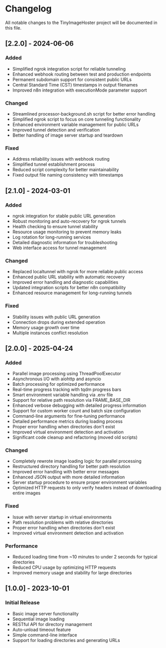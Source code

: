 # Changelog

All notable changes to the TinyImageHoster project will be documented in this file.

## [2.2.0] - 2024-06-06

### Added
- Simplified ngrok integration script for reliable tunneling
- Enhanced webhook routing between test and production endpoints
- Permanent subdomain support for consistent public URLs
- Central Standard Time (CST) timestamps in output filenames
- Improved n8n integration with executionMode parameter support

### Changed
- Streamlined processor-background.sh script for better error handling
- Simplified ngrok script to focus on core tunneling functionality
- Enhanced environment variable management for public URLs
- Improved tunnel detection and verification
- Better handling of image server startup and teardown

### Fixed
- Address reliability issues with webhook routing
- Simplified tunnel establishment process
- Reduced script complexity for better maintainability
- Fixed output file naming consistency with timestamps

## [2.1.0] - 2024-03-01

### Added
- ngrok integration for stable public URL generation
- Robust monitoring and auto-recovery for ngrok tunnels
- Health checking to ensure tunnel stability
- Resource usage monitoring to prevent memory leaks
- Log rotation for long-running services
- Detailed diagnostic information for troubleshooting
- Web interface access for tunnel management

### Changed
- Replaced localtunnel with ngrok for more reliable public access
- Enhanced public URL stability with automatic recovery
- Improved error handling and diagnostic capabilities
- Updated integration scripts for better n8n compatibility
- Enhanced resource management for long-running tunnels

### Fixed
- Stability issues with public URL generation
- Connection drops during extended operation
- Memory usage growth over time
- Multiple instances conflict resolution

## [2.0.0] - 2025-04-24

### Added
- Parallel image processing using ThreadPoolExecutor
- Asynchronous I/O with aiohttp and asyncio
- Batch processing for optimized performance
- Real-time progress tracking with tqdm progress bars
- Smart environment variable handling via .env file
- Support for relative path resolution via FRAME_BASE_DIR
- Enhanced verbose debugging with detailed progress information
- Support for custom worker count and batch size configuration
- Command-line arguments for fine-tuning performance
- Detailed performance metrics during loading process
- Proper error handling when directories don't exist
- Improved virtual environment detection and activation
- Significant code cleanup and refactoring (moved old scripts)

### Changed
- Completely rewrote image loading logic for parallel processing
- Restructured directory handling for better path resolution
- Improved error handling with better error messages
- Enhanced JSON output with more detailed information
- Server startup procedure to ensure proper environment variables
- Optimized HTTP requests to only verify headers instead of downloading entire images

### Fixed
- Issue with server startup in virtual environments
- Path resolution problems with relative directories
- Proper error handling when directories don't exist
- Improved virtual environment detection and activation

### Performance
- Reduced loading time from ~10 minutes to under 2 seconds for typical directories
- Reduced CPU usage by optimizing HTTP requests
- Improved memory usage and stability for large directories

## [1.0.0] - 2023-10-01

### Initial Release
- Basic image server functionality
- Sequential image loading
- RESTful API for directory management
- Auto-unload timeout feature
- Simple command-line interface
- Support for loading directories and generating URLs 
